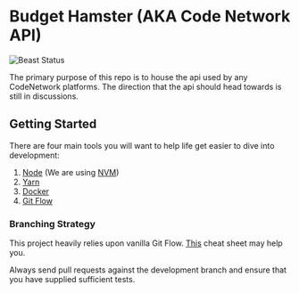 # Budget Hamster (AKA Code Network API)
![Beast Status](https://img.shields.io/badge/Beast%20Mode-On-brightgreen.svg)


The primary purpose of this repo is to house the api used by any CodeNetwork platforms. The direction
that the api should head towards is still in discussions.

## Getting Started

There are four main tools you will want to help life get easier to dive into development:

  1. [Node](https://github.com/nodejs/node) (We are using [NVM](https://github.com/creationix/nvm))
  2. [Yarn](https://github.com/yarnpkg/yarn)
  3. [Docker](https://github.com/docker/docker)
  4. [Git Flow](https://github.com/nvie/gitflow)

### Branching Strategy

This project heavily relies upon vanilla Git Flow. [This](https://danielkummer.github.io/git-flow-cheatsheet/)
cheat sheet may help you.

Always send pull requests against the development branch and ensure that you have supplied sufficient
tests.
